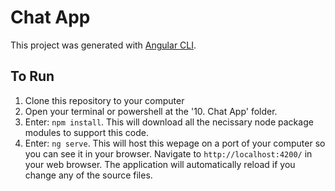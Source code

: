 # Chat App


This project was generated with [Angular CLI](https://github.com/angular/angular-cli).

## To Run

1. Clone this repository to your computer
2. Open your terminal or powershell at the '10. Chat App' folder.
3. Enter: `npm install`.  This will download all the necissary node package modules to support this code.
4. Enter: `ng serve`. This will host this wepage on a port of your computer so you can see it in your browser.  Navigate to `http://localhost:4200/` in your web browser. The application will automatically reload if you change any of the source files.